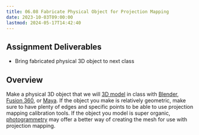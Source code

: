 ```yaml
---
title: 06.08 Fabricate Physical Object for Projection Mapping
date: 2023-10-03T09:00:00
lastmod: 2024-05-17T14:42:40
---
```


## Assignment Deliverables

- Bring fabricated physical 3D object to next class

## Overview

Make a physical 3D object that we will [3D model](../../../../3d-modeling/3d-modeling.md) in class with [Blender](../../../../3d-modeling/blender/blender.md), [Fusion 360](../../../../3d-modeling/fusion-360/fusion-360.md), or [Maya](../../../../3d-modeling/maya/maya.md). If the object you make is relatively geometric, make sure to have plenty of edges and specific points to be able to use projection mapping calibration tools.
If the object you model is super organic, [photogrammetry](../../../../3d-modeling/photogrammetry-software.md) may offer a better way of creating the mesh for use with projection mapping.
